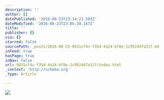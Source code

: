 ```yaml
---
description: ''
author: []
datePublished: '2016-08-23T23:14:21.503Z'
dateModified: '2016-08-23T23:05:39.167Z'
title: ''
publisher: {}
via: {}
starred: false
sourcePath: _posts/2016-08-23-9031cf4c-f35d-4a24-bf8e-1c952447a31f.md
inFeed: true
hasPage: true
inNav: false
url: 9031cf4c-f35d-4a24-bf8e-1c952447a31f/index.html
_context: 'http://schema.org'
_type: Article

---
```

![](https://the-grid-user-content.s3-us-west-2.amazonaws.com/d4fe1b65-82b9-4ae1-82fa-d7e2d4696675.jpg)
